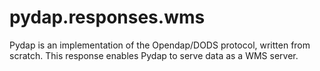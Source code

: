pydap.responses.wms
===================

Pydap is an implementation of the Opendap/DODS protocol, written from scratch. This response enables Pydap to serve data as a WMS server.
